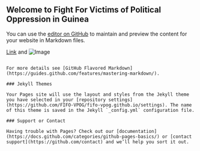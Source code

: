 ## Welcome to Fight For Victims of Political Oppression in Guinea

You can use the [editor on GitHub](https://github.com/FIFO-VPOG/fifo-vpog.github.io/edit/main/README.md) to maintain and preview the content for your website in Markdown files.


[Link](url) and ![Image](src)
```

For more details see [GitHub Flavored Markdown](https://guides.github.com/features/mastering-markdown/).

### Jekyll Themes

Your Pages site will use the layout and styles from the Jekyll theme you have selected in your [repository settings](https://github.com/FIFO-VPOG/fifo-vpog.github.io/settings). The name of this theme is saved in the Jekyll `_config.yml` configuration file.

### Support or Contact

Having trouble with Pages? Check out our [documentation](https://docs.github.com/categories/github-pages-basics/) or [contact support](https://github.com/contact) and we’ll help you sort it out.
